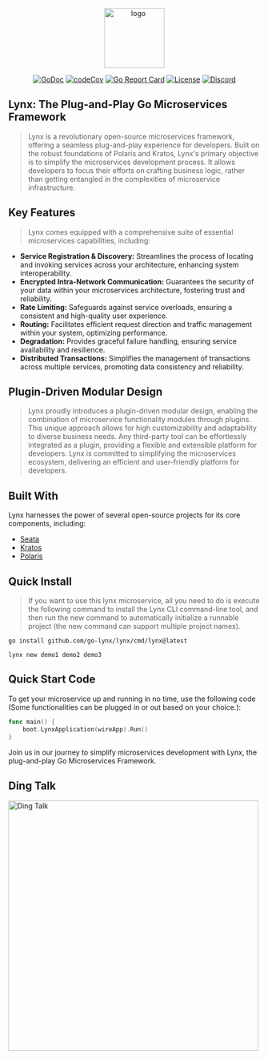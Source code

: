 <p align="center"><a href="https://go-lynx.cn/" target="_blank"><img width="120" src="https://avatars.githubusercontent.com/u/150900434?s=250&u=8f8e9a5d1fab6f321b4aa350283197fc1d100efa&v=4" alt="logo"></a></p>

<p align="center">
<a href="https://pkg.go.dev/github.com/go-lynx/lynx"><img src="https://pkg.go.dev/badge/github.com/go-lynx/lynx/v2" alt="GoDoc"></a>
<a href="https://codecov.io/gh/go-lynx/lynx"><img src="https://codecov.io/gh/go-lynx/lynx/master/graph/badge.svg" alt="codeCov"></a>
<a href="https://goreportcard.com/report/github.com/go-lynx/lynx"><img src="https://goreportcard.com/badge/github.com/go-lynx/lynx" alt="Go Report Card"></a>
<a href="https://github.com/go-lynx/lynx/blob/main/LICENSE"><img src="https://img.shields.io/github/license/go-lynx/lynx" alt="License"></a>
<a href="https://discord.gg/2vq2Zsqq"><img src="https://img.shields.io/discord/1174545542689337497?label=chat&logo=discord" alt="Discord"></a>
</p>


## Lynx: The Plug-and-Play Go Microservices Framework

> Lynx is a revolutionary open-source microservices framework, offering a seamless plug-and-play experience for developers. Built on the robust foundations of Polaris and Kratos, Lynx's primary objective is to simplify the microservices development process. It allows developers to focus their efforts on crafting business logic, rather than getting entangled in the complexities of microservice infrastructure.

## Key Features

> Lynx comes equipped with a comprehensive suite of essential microservices capabilities, including:

- **Service Registration & Discovery:** Streamlines the process of locating and invoking services across your architecture, enhancing system interoperability.
- **Encrypted Intra-Network Communication:** Guarantees the security of your data within your microservices architecture, fostering trust and reliability.
- **Rate Limiting:** Safeguards against service overloads, ensuring a consistent and high-quality user experience.
- **Routing:** Facilitates efficient request direction and traffic management within your system, optimizing performance.
- **Degradation:** Provides graceful failure handling, ensuring service availability and resilience.
- **Distributed Transactions:** Simplifies the management of transactions across multiple services, promoting data consistency and reliability.

## Plugin-Driven Modular Design

> Lynx proudly introduces a plugin-driven modular design, enabling the combination of microservice functionality modules through plugins. This unique approach allows for high customizability and adaptability to diverse business needs. Any third-party tool can be effortlessly integrated as a plugin, providing a flexible and extensible platform for developers. Lynx is committed to simplifying the microservices ecosystem, delivering an efficient and user-friendly platform for developers.

## Built With

Lynx harnesses the power of several open-source projects for its core components, including:

- [Seata](https://github.com/seata/seata)
- [Kratos](https://github.com/go-kratos/kratos)
- [Polaris](https://github.com/polarismesh/polaris)
## Quick Install

> If you want to use this lynx microservice, all you need to do is execute the following command to install the Lynx CLI command-line tool, and then run the new command to automatically initialize a runnable project (the new command can support multiple project names).

```shell
go install github.com/go-lynx/lynx/cmd/lynx@latest
```

```shell
lynx new demo1 demo2 demo3
```

## Quick Start Code

To get your microservice up and running in no time, use the following code (Some functionalities can be plugged in or out based on your choice.):

```go
func main() {
    boot.LynxApplication(wireApp).Run()
}
```

Join us in our journey to simplify microservices development with Lynx, the plug-and-play Go Microservices Framework.

## Ding Talk

<img width="500" src="https://github.com/go-lynx/lynx/assets/32378959/cfeacfb8-95d4-4b23-8299-a868502f1076" alt="Ding Talk">

